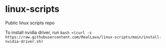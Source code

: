 # linux-scripts
Public linux scripts repo

To install nvidia driver, run `bash <(curl -s https://raw.githubusercontent.com/RealLava/linux-scripts/main/install-nvidia-driver.sh)`

